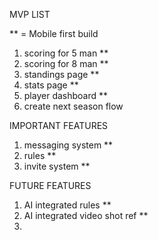 MVP LIST

** = Mobile first build

1. scoring for 5 man **
2. scoring for 8 man **
3. standings page **
4. stats page **
5. player dashboard **
6. create next season flow

IMPORTANT FEATURES

1.  messaging system **
2.  rules **
3.  invite system **

FUTURE FEATURES

1. AI integrated rules **
2. AI integrated video shot ref **
3.